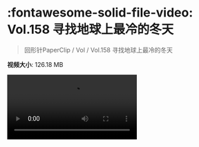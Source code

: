 # :fontawesome-solid-file-video: Vol.158 寻找地球上最冷的冬天

> 回形针PaperClip / Vol / Vol.158 寻找地球上最冷的冬天

**视频大小**: 126.18 MB

<div class="video"><video src="https://file.hsyhx.top/archive/PaperClip/Vol/158.mp4" controls preload>🤔 您的浏览器不支持 video 标签</video></div>